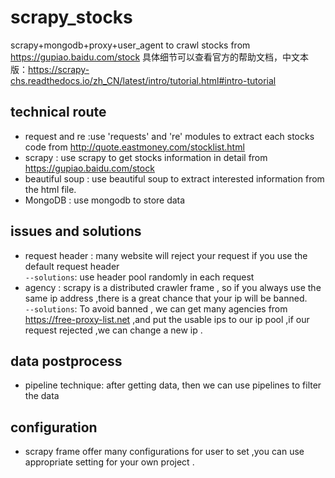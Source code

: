 # scrapy_stocks
scrapy+mongodb+proxy+user_agent to crawl stocks from https://gupiao.baidu.com/stock
具体细节可以查看官方的帮助文档，中文本版：https://scrapy-chs.readthedocs.io/zh_CN/latest/intro/tutorial.html#intro-tutorial
## technical route
* request and re :use 'requests' and 're' modules to extract each stocks code  from http://quote.eastmoney.com/stocklist.html
* scrapy : use scrapy to get stocks information in detail from https://gupiao.baidu.com/stock
* beautiful soup : use beautiful soup to extract interested information from the html file.
* MongoDB : use mongodb to store data
## issues and solutions
* request header : many website will reject your request if you use the default request header<br>
`--solutions`: use header pool randomly in each request<br>
* agency : scrapy is a distributed crawler frame , so if you always use the same ip address ,there is a great chance that your ip will be banned.<br>
`--solutions`: To avoid banned , we can get many agencies from https://free-proxy-list.net ,and put the usable ips to our ip pool ,if our request rejected ,we can change a new ip .
## data postprocess
* pipeline technique: after getting data, then we can use pipelines to filter the data 
## configuration
* scrapy frame offer many configurations for user to set ,you can use appropriate setting for your own project .
